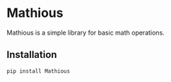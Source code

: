 # Mathious

Mathious is a simple library for basic math operations.

## Installation

```bash
pip install Mathious
